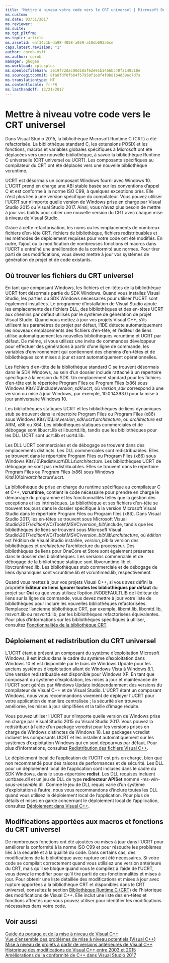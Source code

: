 ```yaml
---
title: "Mettre à niveau votre code vers le CRT universel | Microsoft Docs"
ms.custom: 
ms.date: 03/31/2017
ms.reviewer: 
ms.suite: 
ms.tgt_pltfrm: 
ms.topic: article
ms.assetid: eaf34c1b-da98-4058-a059-a10db693a5ce
caps.latest.revision: "1"
author: corob-msft
ms.author: corob
manager: ghogen
ms.workload: cplusplus
ms.openlocfilehash: 3e19f72dac00d18af62e91b1466bc40f2148518e
ms.sourcegitcommit: 8fa8fdf0fbb4f57950f1e8f4f9b81b4d39ec7d7a
ms.translationtype: HT
ms.contentlocale: fr-FR
ms.lasthandoff: 12/21/2017
---
```

# <a name="upgrade-your-code-to-the-universal-crt"></a>Mettre à niveau votre code vers le CRT universel

Dans Visual Studio 2015, la bibliothèque Microsoft Runtime C (CRT) a été refactorisée. La bibliothèque standard C, les extensions POSIX et les fonctions, macros et variables globales spécifiques à Microsoft ont été déplacées vers une nouvelle bibliothèque, à savoir la bibliothèque Runtime C universelle (CRT universel ou UCRT). Les composants spécifiques au compilateur du CRT ont été déplacés vers une nouvelle bibliothèque vcruntime.  
  
UCRT est désormais un composant Windows fourni avec Windows 10. L’UCRT prend en charge une ABI stable basée sur les conventions d’appel C et est conforme à la norme ISO C99, à quelques exceptions près. Elle n’est plus liée à une version spécifique du compilateur. Vous pouvez utiliser l’UCRT sur n’importe quelle version de Windows prise en charge par Visual Studio 2015 ou Visual Studio 2017. Ainsi, vous n’avez plus besoin de mettre à jour vos builds pour cibler une nouvelle version du CRT avec chaque mise à niveau de Visual Studio.  
  
Grâce à cette refactorisation, les noms ou les emplacements de nombreux fichiers d’en-tête CRT, fichiers de bibliothèque, fichiers redistribuables et les méthodes de déploiement requises pour votre code ont été modifiés. En outre, l’ajout ou la modification de nombreuses fonctions et macros dans l’UCRT a entraîné une amélioration de la conformité aux normes. Pour tirer parti de ces modifications, vous devez mettre à jour vos systèmes de génération de projet et de code existants.  
  
## <a name="where-to-find-the-universal-crt-files"></a>Où trouver les fichiers du CRT universel

En tant que composant Windows, les fichiers et en-têtes de la bibliothèque UCRT font désormais partie du SDK Windows. Quand vous installez Visual Studio, les parties du SDK Windows nécessaires pour utiliser l’UCRT sont également installées. Le programme d’installation de Visual Studio ajoute les emplacements des fichiers DLL, des bibliothèques et des en-têtes UCRT aux chemins par défaut utilisés par le système de génération de projet Visual Studio. Quand vous mettez à jour vos projets Visual C++, s’ils utilisent les paramètres de projet par défaut, l’IDE détecte automatiquement les nouveaux emplacements des fichiers d’en-tête, et l’éditeur de liens utilise automatiquement les nouvelles bibliothèques vcruntime et UCRT par défaut. De même, si vous utilisez une invite de commandes développeur pour effectuer des générations à partir d’une ligne de commande, les variables d’environnement qui contiennent des chemins d’en-têtes et de bibliothèques sont mises à jour et sont automatiquement opérationnelles.  
  
Les fichiers d’en-tête de la bibliothèque standard C se trouvent désormais dans le SDK Windows, au sein d’un dossier include rattaché à un répertoire spécifique à la version du SDK. Un emplacement standard pour les fichiers d’en-tête est le répertoire Program Files ou Program Files (x86) sous Windows Kits\\10\\Include\\_version_sdk_\\ucrt, où _version_sdk_ correspond à une version ou mise à jour Windows, par exemple, 10.0.14393.0 pour la mise à jour anniversaire Windows 10.   
  
Les bibliothèques statiques UCRT et les bibliothèques de liens dynamiques stub se trouvent dans le répertoire Program Files ou Program Files (x86) sous Windows Kits\\10\\Lib\\_version_sdk_\\ucrt\\_architecture_, où _architecture_ est ARM, x86 ou X64. Les bibliothèques statiques commerciales et de débogage sont libucrt.lib et libucrtd.lib, tandis que les bibliothèques pour les DLL UCRT sont ucrt.lib et ucrtd.lib.  
  
Les DLL UCRT commerciales et de débogage se trouvent dans des emplacements distincts. Les DLL commerciales sont redistribuables. Elles se trouvent dans le répertoire Program Files ou Program Files (x86) sous Windows Kits\\10\\Redist\\ucrt\\DLLs\\_architecture_\. Les bibliothèques UCRT de débogage ne sont pas redistribuables. Elles se trouvent dans le répertoire Program Files ou Program Files (x86) sous Windows Kits\\10\\bin\\_architecture_\\ucrt.   

La bibliothèque de prise en charge du runtime spécifique au compilateur C et C++, **vcruntime**, contient le code nécessaire pour prendre en charge le démarrage du programme et les fonctionnalités telles que la gestion des exceptions et les intrinsèques. La bibliothèque et ses fichiers d’en-tête se trouvent toujours dans le dossier spécifique à la version Microsoft Visual Studio dans le répertoire Program Files ou Program files (x86). Dans Visual Studio 2017, les en-têtes se trouvent sous Microsoft Visual Studio\\2017\\_édition_\\VC\\Tools\\MSVC\\_version_bib_\\include, tandis que les bibliothèques de liens se trouvent sous Microsoft Visual Studio\\2017\\_édition_\\VC\\Tools\\MSVC\\_version_bib_\\lib\\_architecture_, où _édition_ est l’édition de Visual Studio installée, _version_bib_ la version des bibliothèques et _architecture_ l’architecture du processeur. Des bibliothèques de liens pour OneCore et Store sont également présentes dans le dossier des bibliothèques. Les versions commerciale et de débogage de la bibliothèque statique sont libvcruntime.lib et libvcruntimed.lib. Les bibliothèques stub commerciale et de débogage de liens dynamiques sont vcruntime.lib et vcruntimed.lib, respectivement.  
  
Quand vous mettez à jour vos projets Visual C++, si vous avez défini la propriété **Éditeur de liens** **Ignorer toutes les bibliothèques par défaut** du projet sur **Oui** ou que vous utilisez l’option /NODEFAULTLIB de l’éditeur de liens sur la ligne de commande, vous devez mettre à jour votre liste de bibliothèques pour inclure les nouvelles bibliothèques refactorisées. Remplacez l’ancienne bibliothèque CRT, par exemple, libcmt.lib, libcmtd.lib, msvcrt.lib ou msvcrtd.lib, par les bibliothèques refactorisées équivalentes. Pour plus d’informations sur les bibliothèques spécifiques à utiliser, consultez [Fonctionnalités de la bibliothèque CRT](../c-runtime-library/crt-library-features.md).  
  
## <a name="deployment-and-redistribution-of-the-universal-crt"></a>Déploiement et redistribution du CRT universel
  
L’UCRT étant à présent un composant du système d’exploitation Microsoft Windows, il est inclus dans le cadre du système d’exploitation dans Windows 10 et est disponible par le biais de Windows Update pour les anciens systèmes d’exploitation allant de Windows Vista à Windows 8.1. Une version redistribuable est disponible pour Windows XP. En tant que composant du système d’exploitation, les mises à jour et maintenance de l’UCRT sont gérées par Windows Update indépendamment des versions du compilateur de Visual C++ et de Visual Studio. L’UCRT étant un composant Windows, nous vous recommandons vivement de déployer l’UCRT pour votre application de manière centralisée ; la sécurité s’en trouvera améliorée, les mises à jour simplifiées et la taille d’image réduite.  
  
Vous pouvez utiliser l’UCRT sur n’importe quelle version de Windows prise en charge par Visual Studio 2015 ou Visual Studio 2017. Vous pouvez la redistribuer à l’aide d’un package vcredist pour les versions prises en charge de Windows distinctes de Windows 10. Les packages vcredist incluent les composants UCRT et les installent automatiquement sur les systèmes d’exploitation Windows qui en sont dépourvus par défaut. Pour plus d’informations, consultez [Redistribution des fichiers Visual C++](../ide/redistributing-visual-cpp-files.md).  
  
Le déploiement local de l’application de l’UCRT est pris en charge, bien que non recommandé pour des raisons de performances et de sécurité. Les DLL pour un déploiement local de l’application sont incluses dans le cadre du SDK Windows, dans le sous-répertoire **redist**. Les DLL requises incluent ucrtbase.dll et un jeu de DLL de type **redirecteur APISet** nommé -ms-win-_sous-ensemble_.dll. Comme le jeu de DLL requis varie d’un système d’exploitation à l’autre, nous vous recommandons d’inclure toutes les DLL quand vous utilisez le déploiement local de l’application. Pour plus de détails et mises en garde concernant le déploiement local de l’application, consultez [Déploiement dans Visual C++](../ide/deployment-in-visual-cpp.md).  
  
## <a name="changes-to-the-universal-crt-functions-and-macros"></a>Modifications apportées aux macros et fonctions du CRT universel  

De nombreuses fonctions ont été ajoutées ou mises à jour dans l’UCRT pour améliorer la conformité à la norme ISO C99 et pour résoudre les problèmes liés à la sécurité et à la qualité du code. Dans certains cas, des modifications de la bibliothèque avec rupture ont été nécessaires. Si votre code se compilait correctement quand vous utilisiez une version antérieure du CRT, mais qu’il se bloque quand vous le compilez à l’aide de l’UCRT, vous devez le modifier pour qu’il tire parti de ces fonctionnalités et mises à jour. Pour obtenir une liste détaillée des modifications et mises à jour avec rupture apportées à la bibliothèque CRT et disponibles dans le CRT universel, consultez la section [Bibliothèque Runtime C (CRT)](visual-cpp-change-history-2003-2015.md#BK_CRT) de l’historique des modifications de Visual C++. Elle inclut une liste des en-têtes et fonctions affectés que vous pouvez utiliser pour identifier les modifications nécessaires dans votre code.  
  
## <a name="see-also"></a>Voir aussi  

[Guide du portage et de la mise à niveau de Visual C++](visual-cpp-porting-and-upgrading-guide.md)  
[Vue d’ensemble des problèmes de mise à niveau potentiels (Visual C++)](overview-of-potential-upgrade-issues-visual-cpp.md)  
[Mise à niveau de projets à partir de versions antérieures de Visual C++](upgrading-projects-from-earlier-versions-of-visual-cpp.md)  
[Historique des modifications de Visual C++ entre 2003 et 2015](visual-cpp-change-history-2003-2015.md)  
[Améliorations de la conformité de C++ dans Visual Studio 2017](../cpp-conformance-improvements-2017.md)  
